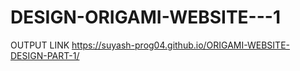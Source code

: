 # DESIGN-ORIGAMI-WEBSITE---1

OUTPUT LINK
https://suyash-prog04.github.io/ORIGAMI-WEBSITE-DESIGN-PART-1/
